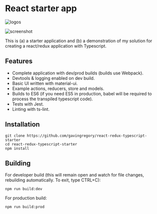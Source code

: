# React starter app

![logos](https://user-images.githubusercontent.com/8677029/27766759-56a25066-5ea9-11e7-81e1-76c3f3d20576.png)

![screenshot](https://user-images.githubusercontent.com/8677029/27766777-2d0c686c-5eaa-11e7-9e71-488654532944.png)

This is (a) a starter application and (b) a demonstration of my solution for creating a react/redux application with Typescript.

## Features

* Complete application with dev/prod builds (builds use Webpack).
* Devtools & logging enabled on dev build.
* Basic UI written with material-ui.
* Example actions, reducers, store and models.
* Builds to ES6 (if you need ES5 in production, babel will be required to process the transpiled typescript code).
* Tests with Jest.
* Linting with ts-lint.

## Installation

```
git clone https://github.com/gavingregory/react-redux-typescript-starter
cd react-redux-typescript-starter
npm install
```

## Building

For developer build (this will remain open and watch for file changes, rebuilding automatically. To exit, type CTRL+C):
```
npm run build:dev
```

For production build:
```
npm run build:prod
```
